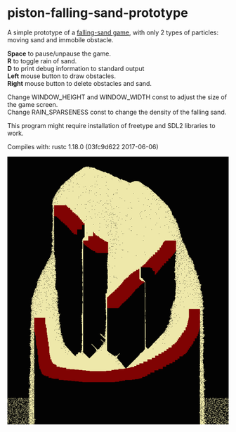 # piston-falling-sand-prototype

A simple prototype of a [falling-sand game](https://en.wikipedia.org/wiki/Falling-sand_game), with only 2 types of particles:  
moving sand and immobile obstacle.

**Space** to pause/unpause the game.  
**R** to toggle rain of sand.  
**D** to print debug information to standard output  
**Left** mouse button to draw obstacles.  
**Right** mouse button to delete obstacles and sand.  

Change WINDOW_HEIGHT and WINDOW_WIDTH const to adjust the size of the game screen.  
Change RAIN_SPARSENESS const to change the density of the falling sand.  

This program might require installation of freetype and SDL2 libraries to work.

Compiles with: rustc 1.18.0 (03fc9d622 2017-06-06)

![Screenshot](screenshot.png?raw=true "Screenshot")
